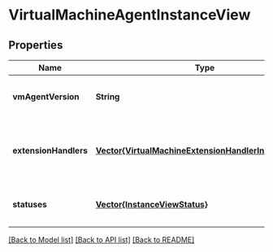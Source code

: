 # VirtualMachineAgentInstanceView


## Properties
Name | Type | Description | Notes
------------ | ------------- | ------------- | -------------
**vmAgentVersion** | **String** | The VM Agent full version. | [optional] [default to nothing]
**extensionHandlers** | [**Vector{VirtualMachineExtensionHandlerInstanceView}**](VirtualMachineExtensionHandlerInstanceView.md) | The virtual machine extension handler instance view. | [optional] [default to nothing]
**statuses** | [**Vector{InstanceViewStatus}**](InstanceViewStatus.md) | The resource status information. | [optional] [default to nothing]


[[Back to Model list]](../README.md#models) [[Back to API list]](../README.md#api-endpoints) [[Back to README]](../README.md)


